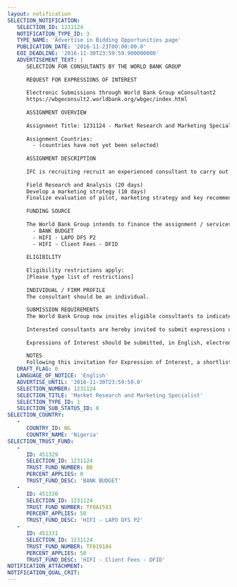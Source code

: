 ```yaml
---
layout: notification
SELECTION_NOTIFICATION: 
   SELECTION_ID: 1231124
   NOTIFICATION_TYPE_ID: 3
   TYPE_NAME: 'Advertise in Bidding Opportunities page'
   PUBLICATION_DATE: '2016-11-23T00:00:00.0'
   EOI_DEADLINE: '2016-11-30T23:59:59.900000000'
   ADVERTISEMENT_TEXT: |
      SELECTION FOR CONSULTANTS BY THE WORLD BANK GROUP
      
      REQUEST FOR EXPRESSIONS OF INTEREST
      
      Electronic Submissions through World Bank Group eConsultant2
      https://wbgeconsult2.worldbank.org/wbgec/index.html
      
      ASSIGNMENT OVERVIEW
      
      Assignment Title: 1231124 - Market Research and Marketing Specialist
      
      Assignment Countries:
        - (countries have not yet been selected)
      
      ASSIGNMENT DESCRIPTION
      
      IFC is recruiting recruit an experienced consultant to carry out market research with agents and clients to test the user experience and agent business case as designed for the pilot in order to evaluate the results from the pilot:
      
      Field Research and Analysis (20 days)
      Develop a marketing strategy (10 days)
      Finalize evaluation of pilot, marketing strategy and key recommendations (10 days)
      
      FUNDING SOURCE
      
      The World Bank Group intends to finance the assignment / services described below under the following:
        - BANK BUDGET
        - HIFI - LAPO DFS P2
        - HIFI - Client Fees - DFID
      
      ELIGIBILITY
      
      Eligibility restrictions apply:
      [Please type list of restrictions]
      
      INDIVIDUAL / FIRM PROFILE
      The consultant should be an individual. 
      
      SUBMISSION REQUIREMENTS
      The World Bank Group now invites eligible consultants to indicate their interest in providing the services.  Interested consultants must provide information indicating that they are qualified to perform the services (brochures, description of similar assignments, experience in similar conditions, availability of appropriate skills among staff, etc.).  Please note that the total size of all attachments should be less than 5MB.  
      
      Interested consultants are hereby invited to submit expressions of interest.
      
      Expressions of Interest should be submitted, in English, electronically through World Bank Group eConsultant2 (https://wbgeconsult2.worldbank.org/wbgec/index.html)
      
      NOTES
      Following this invitation for Expression of Interest, a shortlist of qualified consultants  will be formally invited to interviews.  Shortlisting and selection will be subject to the availability of funding.
   DRAFT_FLAG: 0
   LANGUAGE_OF_NOTICE: 'English'
   ADVERTISE_UNTIL: '2016-11-30T23:59:59.0'
   SELECTION_NUMBER: 1231124
   SELECTION_TITLE: 'Market Research and Marketing Specialist'
   SELECTION_TYPE_ID: 1
   SELECTION_SUB_STATUS_ID: 8
SELECTION_COUNTRY: 
   - 
      COUNTRY_ID: NG
      COUNTRY_NAME: 'Nigeria'
SELECTION_TRUST_FUND: 
   - 
      ID: 451329
      SELECTION_ID: 1231124
      TRUST_FUND_NUMBER: BB
      PERCENT_APPLIES: 0
      TRUST_FUND_DESC: 'BANK BUDGET'
   - 
      ID: 451330
      SELECTION_ID: 1231124
      TRUST_FUND_NUMBER: TF0A1593
      PERCENT_APPLIES: 50
      TRUST_FUND_DESC: 'HIFI - LAPO DFS P2'
   - 
      ID: 451331
      SELECTION_ID: 1231124
      TRUST_FUND_NUMBER: TF019184
      PERCENT_APPLIES: 50
      TRUST_FUND_DESC: 'HIFI - Client Fees - DFID'
NOTIFICATION_ATTACHMENT: 
NOTIFICATION_QUAL_CRIT: 
---
```

